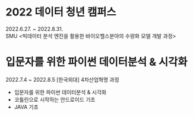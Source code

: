 # 2022 데이터 청년 캠퍼스

  2022.6.27. ~ 2022.8.31.  
 SMU <빅데이터 분석 엔진을 활용한 바이오헬스분야의 수량화 모델 개발 과정>
 <br>

# 입문자를 위한 파이썬 데이터분석 & 시각화
  2022.7.4 ~ 2022.8.5
  [한국외대] 4차산업혁명 과정
  - 입문자를 위한 파이썬 데이터분석 & 시각화
  - 코틀린으로 시작하는 안드로이드 기초
  - JAVA 기초 
